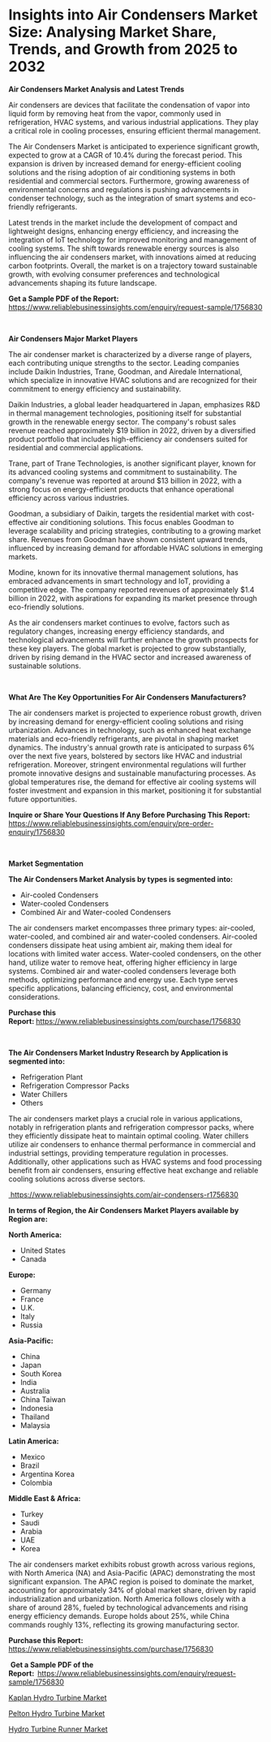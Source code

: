 <p><h1>Insights into Air Condensers Market Size: Analysing Market Share, Trends, and Growth from 2025 to 2032</h1></p><p><strong>Air Condensers Market Analysis and Latest Trends</strong></p>
<p><p>Air condensers are devices that facilitate the condensation of vapor into liquid form by removing heat from the vapor, commonly used in refrigeration, HVAC systems, and various industrial applications. They play a critical role in cooling processes, ensuring efficient thermal management.</p><p>The Air Condensers Market is anticipated to experience significant growth, expected to grow at a CAGR of 10.4% during the forecast period. This expansion is driven by increased demand for energy-efficient cooling solutions and the rising adoption of air conditioning systems in both residential and commercial sectors. Furthermore, growing awareness of environmental concerns and regulations is pushing advancements in condenser technology, such as the integration of smart systems and eco-friendly refrigerants.</p><p>Latest trends in the market include the development of compact and lightweight designs, enhancing energy efficiency, and increasing the integration of IoT technology for improved monitoring and management of cooling systems. The shift towards renewable energy sources is also influencing the air condensers market, with innovations aimed at reducing carbon footprints. Overall, the market is on a trajectory toward sustainable growth, with evolving consumer preferences and technological advancements shaping its future landscape.</p></p>
<p><strong>Get a Sample PDF of the Report:&nbsp;</strong> <a href="https://www.reliablebusinessinsights.com/enquiry/request-sample/1756830?utm_campaign=57&utm_medium=2&utm_source=Github&utm_content=ia&utm_term=09042025&utm_id=air-condensers">https://www.reliablebusinessinsights.com/enquiry/request-sample/1756830</a></p>
<p>&nbsp;</p>
<p><strong>Air Condensers Major Market Players</strong></p>
<p><p>The air condenser market is characterized by a diverse range of players, each contributing unique strengths to the sector. Leading companies include Daikin Industries, Trane, Goodman, and Airedale International, which specialize in innovative HVAC solutions and are recognized for their commitment to energy efficiency and sustainability.</p><p>Daikin Industries, a global leader headquartered in Japan, emphasizes R&D in thermal management technologies, positioning itself for substantial growth in the renewable energy sector. The company's robust sales revenue reached approximately $19 billion in 2022, driven by a diversified product portfolio that includes high-efficiency air condensers suited for residential and commercial applications.</p><p>Trane, part of Trane Technologies, is another significant player, known for its advanced cooling systems and commitment to sustainability. The company's revenue was reported at around $13 billion in 2022, with a strong focus on energy-efficient products that enhance operational efficiency across various industries.</p><p>Goodman, a subsidiary of Daikin, targets the residential market with cost-effective air conditioning solutions. This focus enables Goodman to leverage scalability and pricing strategies, contributing to a growing market share. Revenues from Goodman have shown consistent upward trends, influenced by increasing demand for affordable HVAC solutions in emerging markets.</p><p>Modine, known for its innovative thermal management solutions, has embraced advancements in smart technology and IoT, providing a competitive edge. The company reported revenues of approximately $1.4 billion in 2022, with aspirations for expanding its market presence through eco-friendly solutions.</p><p>As the air condensers market continues to evolve, factors such as regulatory changes, increasing energy efficiency standards, and technological advancements will further enhance the growth prospects for these key players. The global market is projected to grow substantially, driven by rising demand in the HVAC sector and increased awareness of sustainable solutions.</p></p>
<p>&nbsp;</p>
<p><strong>What Are The Key Opportunities For Air Condensers Manufacturers?</strong></p>
<p><p>The air condensers market is projected to experience robust growth, driven by increasing demand for energy-efficient cooling solutions and rising urbanization. Advances in technology, such as enhanced heat exchange materials and eco-friendly refrigerants, are pivotal in shaping market dynamics. The industry's annual growth rate is anticipated to surpass 6% over the next five years, bolstered by sectors like HVAC and industrial refrigeration. Moreover, stringent environmental regulations will further promote innovative designs and sustainable manufacturing processes. As global temperatures rise, the demand for effective air cooling systems will foster investment and expansion in this market, positioning it for substantial future opportunities.</p></p>
<p><strong>Inquire or Share Your Questions If Any Before Purchasing This Report:</strong> <a href="https://www.reliablebusinessinsights.com/enquiry/pre-order-enquiry/1756830?utm_campaign=57&utm_medium=2&utm_source=Github&utm_content=ia&utm_term=09042025&utm_id=air-condensers">https://www.reliablebusinessinsights.com/enquiry/pre-order-enquiry/1756830</a></p>
<p>&nbsp;</p>
<p><strong>Market Segmentation</strong></p>
<p><strong>The Air Condensers Market Analysis by types is segmented into:</strong></p>
<p><ul><li>Air-cooled Condensers</li><li>Water-cooled Condensers</li><li>Combined Air and Water-cooled Condensers</li></ul></p>
<p><p>The air condensers market encompasses three primary types: air-cooled, water-cooled, and combined air and water-cooled condensers. Air-cooled condensers dissipate heat using ambient air, making them ideal for locations with limited water access. Water-cooled condensers, on the other hand, utilize water to remove heat, offering higher efficiency in large systems. Combined air and water-cooled condensers leverage both methods, optimizing performance and energy use. Each type serves specific applications, balancing efficiency, cost, and environmental considerations.</p></p>
<p><strong>Purchase this Report:&nbsp;</strong><a href="https://www.reliablebusinessinsights.com/purchase/1756830?utm_campaign=57&utm_medium=2&utm_source=Github&utm_content=ia&utm_term=09042025&utm_id=air-condensers">https://www.reliablebusinessinsights.com/purchase/1756830</a></p>
<p>&nbsp;</p>
<p><strong>The Air Condensers Market Industry Research by Application is segmented into:</strong></p>
<p><ul><li>Refrigeration Plant</li><li>Refrigeration Compressor Packs</li><li>Water Chillers</li><li>Others</li></ul></p>
<p><p>The air condensers market plays a crucial role in various applications, notably in refrigeration plants and refrigeration compressor packs, where they efficiently dissipate heat to maintain optimal cooling. Water chillers utilize air condensers to enhance thermal performance in commercial and industrial settings, providing temperature regulation in processes. Additionally, other applications such as HVAC systems and food processing benefit from air condensers, ensuring effective heat exchange and reliable cooling solutions across diverse sectors.</p></p>
<p><a href="https://www.reliablebusinessinsights.com/air-condensers-r1756830?utm_campaign=57&utm_medium=2&utm_source=Github&utm_content=ia&utm_term=09042025&utm_id=air-condensers">&nbsp;https://www.reliablebusinessinsights.com/air-condensers-r1756830</a></p>
<p><strong>In terms of Region, the Air Condensers Market Players available by Region are:</strong></p>
<p>
    <p> <strong> North America: </strong>
        <ul>
            <li>United States</li>
            <li>Canada</li>
        </ul>
        </p> 
    <p> <strong> Europe: </strong>
        <ul>
            <li>Germany</li>
            <li>France</li>
            <li>U.K.</li>
            <li>Italy</li>
            <li>Russia</li>
        </ul>
        </p> 
    <p> <strong> Asia-Pacific: </strong>
        <ul>
            <li>China</li>
            <li>Japan</li>
            <li>South Korea</li>
            <li>India</li>
            <li>Australia</li>
            <li>China Taiwan</li>
            <li>Indonesia</li>
            <li>Thailand</li>
            <li>Malaysia</li>
        </ul>
        </p> 
    <p> <strong> Latin America: </strong>
        <ul>
            <li>Mexico</li>
            <li>Brazil</li>
            <li>Argentina Korea</li>
            <li>Colombia</li>
        </ul>
        </p> 
    <p> <strong> Middle East & Africa: </strong>
        <ul>
            <li>Turkey</li>
            <li>Saudi</li>
            <li>Arabia</li>
            <li>UAE</li>
            <li>Korea</li>
        </ul>
    </p>
    </p>
<p><p>The air condensers market exhibits robust growth across various regions, with North America (NA) and Asia-Pacific (APAC) demonstrating the most significant expansion. The APAC region is poised to dominate the market, accounting for approximately 34% of global market share, driven by rapid industrialization and urbanization. North America follows closely with a share of around 28%, fueled by technological advancements and rising energy efficiency demands. Europe holds about 25%, while China commands roughly 13%, reflecting its growing manufacturing sector.</p></p>
<p><strong>Purchase this Report: </strong><a href="https://www.reliablebusinessinsights.com/purchase/1756830?utm_campaign=57&utm_medium=2&utm_source=Github&utm_content=ia&utm_term=09042025&utm_id=air-condensers">https://www.reliablebusinessinsights.com/purchase/1756830</a></p>
<p>&nbsp;<strong>Get a Sample PDF of the Report:&nbsp;&nbsp;</strong><a href="https://www.reliablebusinessinsights.com/enquiry/request-sample/1756830?utm_campaign=57&utm_medium=2&utm_source=Github&utm_content=ia&utm_term=09042025&utm_id=air-condensers">https://www.reliablebusinessinsights.com/enquiry/request-sample/1756830</a></p>
<p><strong></strong></p>
<p><p><a href="https://github.com/ubavicachida/Market-Research-Report-List-1/blob/main/kaplan-hydro-turbine-market.md?utm_campaign=57&utm_medium=2&utm_source=Github&utm_content=ia&utm_term=09042025&utm_id=air-condensers">Kaplan Hydro Turbine Market</a></p><p><a href="https://github.com/vaduzunny/Market-Research-Report-List-1/blob/main/pelton-hydro-turbine-market.md?utm_campaign=57&utm_medium=2&utm_source=Github&utm_content=ia&utm_term=09042025&utm_id=air-condensers">Pelton Hydro Turbine Market</a></p><p><a href="https://github.com/gasikcalbos8/Market-Research-Report-List-1/blob/main/hydro-turbine-runner-market.md?utm_campaign=57&utm_medium=2&utm_source=Github&utm_content=ia&utm_term=09042025&utm_id=air-condensers">Hydro Turbine Runner Market</a></p></p>